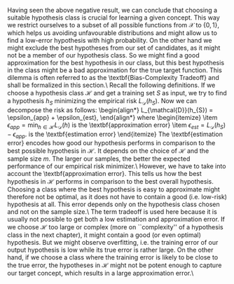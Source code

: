 Having seen the above negative result, we can conclude that choosing a suitable hypothesis class is crucial for learning a given concept. This way we
restrict ourselves to a subset of all possible functions from $\mathcal{X}$ to $\lbrace 0,1 \rbrace$, which helps us avoiding unfavourable distributions
and might allow us to find a low-error hypothesis with high probability. On the other hand we might exclude the best hypotheses from our set of
candidates, as it might not be a member of our hypothesis class. So we might find a good approximation for the best hypothesis in our class, but this
best hypothesis in the class might be a bad approximation for the true target function. This dilemma is often referred to as the \textbf{Bias-Complexity
Tradeoff} and shall be formalized in this section.\\
Recall the following definitions. If we choose a hypothesis class $\mathcal{H}$ and get a training set $S$ as input, we try to find a hypothesis $h_{S}$
minimizing the empirical risk $L_{\mathcal{D}}(h_{S})$. Now we can decompose the risk as follows:
\begin{align*}
L_{\mathcal{D}}(h_{S}) = \epsilon_{app} + \epsilon_{est},
\end{align*}
where 
\begin{itemize}
\item $\epsilon_{app} = \min_{h\in \mathcal{H}} L_{\mathcal{D}}(h)$ is the \textbf{approximation error}
\item $\epsilon_{est} = L_{\mathcal{D}}(h_{S}) - \epsilon_{app}$. is the \textbf{estimation error}
\end{itemize}
The \textbf{estimation error} encodes how good our hypothesis performs in comparison to the best possible hypothesis in $\mathcal{H}$. It depends on the
choice of $\mathcal{H}$ and the sample size $m$. The larger our samples, the better the expected performance of our empirical risk minimizer.\\
However, we have to take into account the \textbf{approximation error}. This tells us how the best hypothesis in $\mathcal{H}$ performs in comparison to
the best overall hypothesis. Choosing a class where the best hypothesis is easy to approximate might therefore not be optimal, as it does not have to
contain a good (i.e. low-risk) hypothesis at all. This error depends only on the hypothesis class chosen and not on the sample size.\\
The term tradeoff is used here because it is usually not possible to get both a low estimation and approximation error. If we choose $\mathcal{H}$ too
large or complex (more on ``complexity'' of a hypothesis class in the next chapter), it might contain a good (or even optimal) hypothesis. But we might
observe overfitting, i.e. the training error of our output hypothesis is low while its true error is rather large. On the other hand, if we choose a
class where the training error is likely to be close to the true error, the hypotheses in $\mathcal{H}$ might not be potent enough to capture our target
concept, which results in a large approximation error.\\